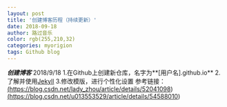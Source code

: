 ```yaml
---
layout: post
title: '创建博客历程（持续更新）'
date: 2018-09-18
author: 路过音乐
color: rgb(255,210,32)
categories: myorigion
tags: Github blog
---
```



***创建博客***  2018/9/18
1.在Github上创建新仓库，名字为**[用户名].github.io**
2.了解并使用[Jekyll](https://www.jekyll.com.cn/)
3.修改模版，进行个性化设置
参考链接：<a href='https://blog.csdn.net/lady_zhou/article/details/52041098' target="_blank"> (https://blog.csdn.net/lady_zhou/article/details/52041098)</a>
         <a href='https://blog.csdn.net/lady_zhou/article/details/52041098' target="_blank"> (https://blog.csdn.net/u013553529/article/details/54588010)</a>